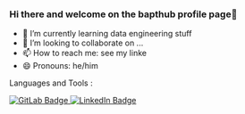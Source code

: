 ### Hi there and welcome on the bapthub profile page👋

- 🌱 I’m currently learning data engineering stuff
- 👯 I’m looking to collaborate on ...
- 📫 How to reach me: see my linke
- 😄 Pronouns: he/him

Languages and Tools : 
<div id="badges">
  <a href="https://gitlab.com/bapthub">
    <img src="https://img.shields.io/badge/Gitlab-orange?logo=gitlab&logoColor=white&style=for-the-badge" alt="GitLab Badge"/>
  </a>
  <a href="your-linkedin-URL](https://www.linkedin.com/in/bbucamp/">
    <img src="https://img.shields.io/badge/LinkedIn-blue?logo=linkedin&logoColor=white&style=for-the-badge" alt="LinkedIn Badge"/>
  </a>
</div>

